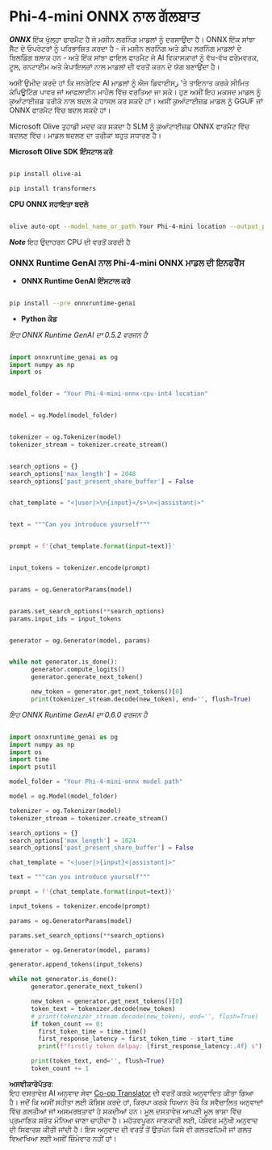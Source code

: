 <!--
CO_OP_TRANSLATOR_METADATA:
{
  "original_hash": "c98217bb3eff6c24e97b104b21632fd0",
  "translation_date": "2025-07-17T03:16:48+00:00",
  "source_file": "md/02.Application/01.TextAndChat/Phi4/ChatWithPhi4ONNX/README.md",
  "language_code": "pa"
}
-->
# **Phi-4-mini ONNX ਨਾਲ ਗੱਲਬਾਤ**

***ONNX*** ਇੱਕ ਖੁੱਲ੍ਹਾ ਫਾਰਮੈਟ ਹੈ ਜੋ ਮਸ਼ੀਨ ਲਰਨਿੰਗ ਮਾਡਲਾਂ ਨੂੰ ਦਰਸਾਉਂਦਾ ਹੈ। ONNX ਇੱਕ ਸਾਂਝਾ ਸੈੱਟ ਦੇ ਓਪਰੇਟਰਾਂ ਨੂੰ ਪਰਿਭਾਸ਼ਿਤ ਕਰਦਾ ਹੈ - ਜੋ ਮਸ਼ੀਨ ਲਰਨਿੰਗ ਅਤੇ ਡੀਪ ਲਰਨਿੰਗ ਮਾਡਲਾਂ ਦੇ ਬਿਲਡਿੰਗ ਬਲਾਕ ਹਨ - ਅਤੇ ਇੱਕ ਸਾਂਝਾ ਫਾਇਲ ਫਾਰਮੈਟ ਜੋ AI ਵਿਕਾਸਕਾਰਾਂ ਨੂੰ ਵੱਖ-ਵੱਖ ਫਰੇਮਵਰਕ, ਟੂਲ, ਰਨਟਾਈਮ ਅਤੇ ਕੰਪਾਇਲਰਾਂ ਨਾਲ ਮਾਡਲਾਂ ਦੀ ਵਰਤੋਂ ਕਰਨ ਦੇ ਯੋਗ ਬਣਾਉਂਦਾ ਹੈ।

ਅਸੀਂ ਉਮੀਦ ਕਰਦੇ ਹਾਂ ਕਿ ਜਨਰੇਟਿਵ AI ਮਾਡਲਾਂ ਨੂੰ ਐਜ ਡਿਵਾਈਸز 'ਤੇ ਤਾਇਨਾਤ ਕਰਕੇ ਸੀਮਿਤ ਕੰਪਿਊਟਿੰਗ ਪਾਵਰ ਜਾਂ ਆਫਲਾਈਨ ਮਾਹੌਲ ਵਿੱਚ ਵਰਤਿਆ ਜਾ ਸਕੇ। ਹੁਣ ਅਸੀਂ ਇਹ ਮਕਸਦ ਮਾਡਲ ਨੂੰ ਕੁਆੰਟਾਈਜ਼ਡ ਤਰੀਕੇ ਨਾਲ ਬਦਲ ਕੇ ਹਾਸਲ ਕਰ ਸਕਦੇ ਹਾਂ। ਅਸੀਂ ਕੁਆੰਟਾਈਜ਼ਡ ਮਾਡਲ ਨੂੰ GGUF ਜਾਂ ONNX ਫਾਰਮੈਟ ਵਿੱਚ ਬਦਲ ਸਕਦੇ ਹਾਂ।

Microsoft Olive ਤੁਹਾਡੀ ਮਦਦ ਕਰ ਸਕਦਾ ਹੈ SLM ਨੂੰ ਕੁਆੰਟਾਈਜ਼ਡ ONNX ਫਾਰਮੈਟ ਵਿੱਚ ਬਦਲਣ ਵਿੱਚ। ਮਾਡਲ ਬਦਲਣ ਦਾ ਤਰੀਕਾ ਬਹੁਤ ਸਧਾਰਣ ਹੈ।

**Microsoft Olive SDK ਇੰਸਟਾਲ ਕਰੋ**


```bash

pip install olive-ai

pip install transformers

```

**CPU ONNX ਸਹਾਇਤਾ ਬਦਲੋ**

```bash

olive auto-opt --model_name_or_path Your Phi-4-mini location --output_path Your onnx ouput location --device cpu --provider CPUExecutionProvider --precision int4 --use_model_builder --log_level 1

```

***Note*** ਇਹ ਉਦਾਹਰਨ CPU ਦੀ ਵਰਤੋਂ ਕਰਦੀ ਹੈ


### **ONNX Runtime GenAI ਨਾਲ Phi-4-mini ONNX ਮਾਡਲ ਦੀ ਇਨਫਰੈਂਸ**

- **ONNX Runtime GenAI ਇੰਸਟਾਲ ਕਰੋ**

```bash

pip install --pre onnxruntime-genai

```

- **Python ਕੋਡ**

*ਇਹ ONNX Runtime GenAI ਦਾ 0.5.2 ਵਰਜਨ ਹੈ*

```python

import onnxruntime_genai as og
import numpy as np
import os


model_folder = "Your Phi-4-mini-onnx-cpu-int4 location"


model = og.Model(model_folder)


tokenizer = og.Tokenizer(model)
tokenizer_stream = tokenizer.create_stream()


search_options = {}
search_options['max_length'] = 2048
search_options['past_present_share_buffer'] = False


chat_template = "<|user|>\n{input}</s>\n<|assistant|>"


text = """Can you introduce yourself"""


prompt = f'{chat_template.format(input=text)}'


input_tokens = tokenizer.encode(prompt)


params = og.GeneratorParams(model)


params.set_search_options(**search_options)
params.input_ids = input_tokens


generator = og.Generator(model, params)


while not generator.is_done():
      generator.compute_logits()
      generator.generate_next_token()

      new_token = generator.get_next_tokens()[0]
      print(tokenizer_stream.decode(new_token), end='', flush=True)

```


*ਇਹ ONNX Runtime GenAI ਦਾ 0.6.0 ਵਰਜਨ ਹੈ*

```python

import onnxruntime_genai as og
import numpy as np
import os
import time
import psutil

model_folder = "Your Phi-4-mini-onnx model path"

model = og.Model(model_folder)

tokenizer = og.Tokenizer(model)
tokenizer_stream = tokenizer.create_stream()

search_options = {}
search_options['max_length'] = 1024
search_options['past_present_share_buffer'] = False

chat_template = "<|user|>{input}<|assistant|>"

text = """can you introduce yourself"""

prompt = f'{chat_template.format(input=text)}'

input_tokens = tokenizer.encode(prompt)

params = og.GeneratorParams(model)

params.set_search_options(**search_options)

generator = og.Generator(model, params)

generator.append_tokens(input_tokens)

while not generator.is_done():
      generator.generate_next_token()

      new_token = generator.get_next_tokens()[0]
      token_text = tokenizer.decode(new_token)
      # print(tokenizer_stream.decode(new_token), end='', flush=True)
      if token_count == 0:
        first_token_time = time.time()
        first_response_latency = first_token_time - start_time
        print(f"firstly token delpay: {first_response_latency:.4f} s")

      print(token_text, end='', flush=True)
      token_count += 1

```

**ਅਸਵੀਕਾਰੋਪੱਤਰ**:  
ਇਹ ਦਸਤਾਵੇਜ਼ AI ਅਨੁਵਾਦ ਸੇਵਾ [Co-op Translator](https://github.com/Azure/co-op-translator) ਦੀ ਵਰਤੋਂ ਕਰਕੇ ਅਨੁਵਾਦਿਤ ਕੀਤਾ ਗਿਆ ਹੈ। ਜਦੋਂ ਕਿ ਅਸੀਂ ਸਹੀਤਾ ਲਈ ਕੋਸ਼ਿਸ਼ ਕਰਦੇ ਹਾਂ, ਕਿਰਪਾ ਕਰਕੇ ਧਿਆਨ ਰੱਖੋ ਕਿ ਸਵੈਚਾਲਿਤ ਅਨੁਵਾਦਾਂ ਵਿੱਚ ਗਲਤੀਆਂ ਜਾਂ ਅਸਮਰਥਤਾਵਾਂ ਹੋ ਸਕਦੀਆਂ ਹਨ। ਮੂਲ ਦਸਤਾਵੇਜ਼ ਆਪਣੀ ਮੂਲ ਭਾਸ਼ਾ ਵਿੱਚ ਪ੍ਰਮਾਣਿਕ ਸਰੋਤ ਮੰਨਿਆ ਜਾਣਾ ਚਾਹੀਦਾ ਹੈ। ਮਹੱਤਵਪੂਰਨ ਜਾਣਕਾਰੀ ਲਈ, ਪੇਸ਼ੇਵਰ ਮਨੁੱਖੀ ਅਨੁਵਾਦ ਦੀ ਸਿਫਾਰਸ਼ ਕੀਤੀ ਜਾਂਦੀ ਹੈ। ਇਸ ਅਨੁਵਾਦ ਦੀ ਵਰਤੋਂ ਤੋਂ ਉਤਪੰਨ ਕਿਸੇ ਵੀ ਗਲਤਫਹਿਮੀ ਜਾਂ ਗਲਤ ਵਿਆਖਿਆ ਲਈ ਅਸੀਂ ਜ਼ਿੰਮੇਵਾਰ ਨਹੀਂ ਹਾਂ।